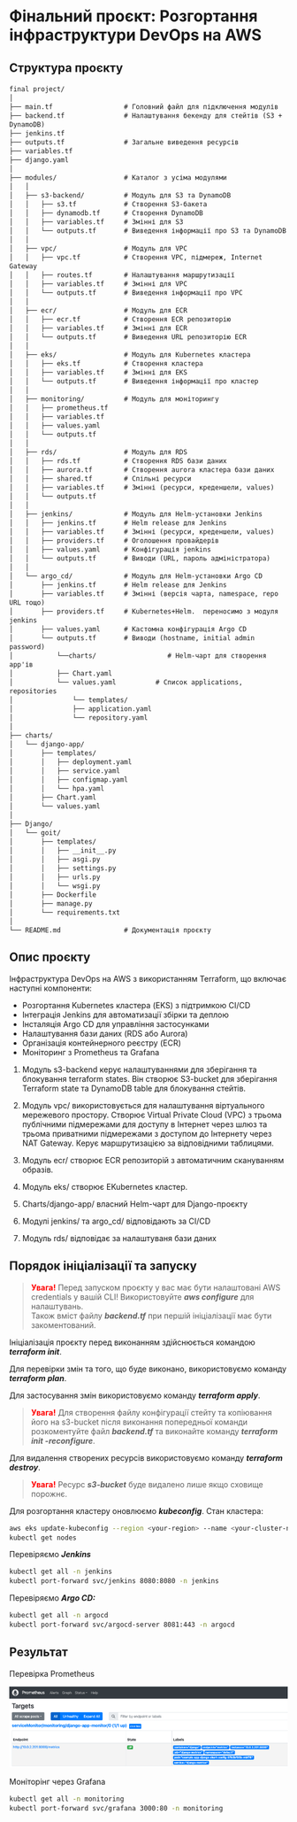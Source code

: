 # Фінальний проєкт: Розгортання інфраструктури DevOps на AWS

## Структура проєкту

    final project/
    │
    ├── main.tf                  # Головний файл для підключення модулів
    ├── backend.tf               # Налаштування бекенду для стейтів (S3 + DynamoDB)
    ├── jenkins.tf
    ├── outputs.tf               # Загальне виведення ресурсів
    ├── variables.tf
    ├── django.yaml
    │
    ├── modules/                 # Каталог з усіма модулями
    │   │
    │   ├── s3-backend/          # Модуль для S3 та DynamoDB
    │   │   ├── s3.tf            # Створення S3-бакета
    │   │   ├── dynamodb.tf      # Створення DynamoDB
    │   │   ├── variables.tf     # Змінні для S3
    │   │   └── outputs.tf       # Виведення інформації про S3 та DynamoDB
    │   │
    │   ├── vpc/                 # Модуль для VPC
    │   │   ├── vpc.tf           # Створення VPC, підмереж, Internet Gateway
    │   │   ├── routes.tf        # Налаштування маршрутизації
    │   │   ├── variables.tf     # Змінні для VPC
    │   │   └── outputs.tf       # Виведення інформації про VPC
    │   │
    │   ├── ecr/                 # Модуль для ECR
    │   │   ├── ecr.tf           # Створення ECR репозиторію
    │   │   ├── variables.tf     # Змінні для ECR
    │   │   └── outputs.tf       # Виведення URL репозиторію ECR
    │   │
    │   ├── eks/                 # Модуль для Kubernetes кластера
    │   │   ├── eks.tf           # Створення кластера
    │   │   ├── variables.tf     # Змінні для EKS
    │   │   └── outputs.tf       # Виведення інформації про кластер
    │   │
    │   ├── monitoring/          # Модуль для моніторингу
    │   │   ├── prometheus.tf
    │   │   ├── variables.tf
    │   │   ├── values.yaml
    │   │   └── outputs.tf
    │   │
    │   ├── rds/                 # Модуль для RDS
    │   │   ├── rds.tf           # Створення RDS бази даних
    │   │   ├── aurora.tf        # Створення aurora кластера бази даних
    │   │   ├── shared.tf        # Спільні ресурси
    │   │   ├── variables.tf     # Змінні (ресурси, креденшели, values)
    │   │   └── outputs.tf
    │   │
    │   ├── jenkins/             # Модуль для Helm-установки Jenkins
    │   │   ├── jenkins.tf       # Helm release для Jenkins
    │   │   ├── variables.tf     # Змінні (ресурси, креденшели, values)
    │   │   ├── providers.tf     # Оголошення провайдерів
    │   │   ├── values.yaml      # Конфігурація jenkins
    │   │   └── outputs.tf       # Виводи (URL, пароль адміністратора)
    │   │
    │   └── argo_cd/             # Модуль для Helm-установки Argo CD
    │       ├── jenkins.tf       # Helm release для Jenkins
    │       ├── variables.tf     # Змінні (версія чарта, namespace, repo URL тощо)
    │       ├── providers.tf     # Kubernetes+Helm.  переносимо з модуля jenkins
    │       ├── values.yaml      # Кастомна конфігурація Argo CD
    │       └── outputs.tf       # Виводи (hostname, initial admin password)
    │		    └──charts/                  # Helm-чарт для створення app'ів
    │ 	 	    ├── Chart.yaml
    │	  	    └── values.yaml          # Список applications, repositories
    │			    └── templates/
    │		        ├── application.yaml
    │		        └── repository.yaml
    │
    ├── charts/
    │   └── django-app/
    │       ├── templates/
    │       │   ├── deployment.yaml
    │       │   ├── service.yaml
    │       │   ├── configmap.yaml
    │       │   └── hpa.yaml
    │       ├── Chart.yaml
    │       └── values.yaml
    │
    ├── Django/
    │   └── goit/
    │       ├── templates/
    │       │   ├── __init__.py
    │       │   ├── asgi.py
    │       │   ├── settings.py
    │       │   ├── urls.py
    │       │   └── wsgi.py
    │       ├── Dockerfile
    │       ├── manage.py
    │       └── requirements.txt
    │
    └── README.md                # Документація проєкту

## Опис проєкту

Інфраструктура DevOps на AWS з використанням Terraform, що включає наступні компоненти:

- Розгортання Kubernetes кластера (EKS) з підтримкою CI/CD
- Інтеграція Jenkins для автоматизації збірки та деплою
- Інсталяція Argo CD для управління застосунками
- Налаштування бази даних (RDS або Aurora)
- Організація контейнерного реєстру (ECR)
- Моніторинг з Prometheus та Grafana

1. Модуль s3-backend керує налаштуваннями для зберігання та блокування terraform states. Він створює S3-bucket для зберігання Terraform state та DynamoDB table для блокування стейтів.

2. Модуль vpc/ використовується для налаштування віртуального мережевого простору. Створює Virtual Private Cloud (VPC) з трьома публічними підмережами для доступу в Інтернет через шлюз та трьома приватними підмережами з доступом до Інтернету через NAT Gateway. Керує маршрутизацією за відповідними таблицями.

3. Модуль ecr/ створює ECR репозиторій з автоматичним скануванням образів.

4. Модуль eks/ створює EKubernetes кластер.

5. Charts/django-app/ власний Helm-чарт для Django-проєкту

6. Модулі jenkins/ та argo_cd/ відповідають за CI/CD

7. Модуль rds/ відповідає за налаштуваня бази даних

## Порядок ініціалізації та запуску

> <span><span style="color: red"><b>Увага!</b></span> Перед запуском проєкту у вас має бути налаштовані AWS credentials у вашій CLI! Використовуйте <b><i>aws configure</i></b> для налаштувань.</span>  
> <span>Також вміст файлу <b><i>backend.tf</i></b> при першій ініціалізації має бути закоментований.</span>

<p>Ініціалізація проєкту перед виконанням здійснюється командою <b><i>terraform init</i></b>.</p>
<p>Для перевірки змін та того, що буде виконано, використовуємо команду <b><i>terraform plan</i></b>.</p>

<p>Для застосування змін використовуємо команду <b><i>terraform apply</i></b>.</p>

> <span><span style="color: red"><b>Увага!</b></span> Для створення файлу конфігурації стейту та копіювання його на s3-bucket після виконання попередньої команди розкоментуйте файл <b><i>backend.tf</i></b> та виконайте команду <b><i>terraform init -reconfigure</i></b>.</span>

<p>Для видалення створених ресурсів використовуємо команду <b><i>terraform destroy</i></b>.</p>

> <span><span style="color: red"><b>Увага!</b></span> Ресурс <b><i>s3-bucket</i></b> буде видалено лише якщо сховище порожнє.</span>

<p>Для розгортання кластеру оновлюємо <b><i>kubeconfig</i></b>. Стан кластера:</p>

```bash
aws eks update-kubeconfig --region <your-region> --name <your-cluster-name>
kubectl get nodes
```

<p>Перевіряємо <b><i>Jenkins</i></b></p>

```bash
kubectl get all -n jenkins
kubectl port-forward svc/jenkins 8080:8080 -n jenkins
```

<p>Перевіряємо <b><i>Argo CD:</i></b></p>

```bash
kubectl get all -n argocd
kubectl port-forward svc/argocd-server 8081:443 -n argocd
```

## Результат

<p>Перевірка Prometheus</p>
<img src="final project/img/prometheus.png">

<p>Моніторінг через Grafana</p>

```bash
kubectl get all -n monitoring
kubectl port-forward svc/grafana 3000:80 -n monitoring
```
